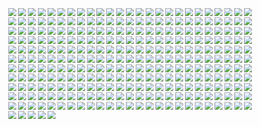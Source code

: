 <img src="/assets/Data/9e79cc3a7eca413bf5b6d3f0c9192b4d7fQM3NMKeu4wwJip-19.jpg"/>

<img src="/assets/Data/9e79cc3a7eca413bf5b6d3f0c9192b4d7fQM3NMKeu4wwJip-21.jpg"/>

<img src="/assets/Data/9e79cc3a7eca413bf5b6d3f0c9192b4d7fQM3NMKeu4wwJip-26.jpg"/>

<img src="/assets/Data/9e79cc3a7eca413bf5b6d3f0c9192b4d7fQM3NMKeu4wwJip-29.jpg"/>

<img src="/assets/Data/9e79cc3a7eca413bf5b6d3f0c9192b4d7fQM3NMKeu4wwJip-30.jpg"/>

<img src="/assets/Data/9e79cc3a7eca413bf5b6d3f0c9192b4d7fQM3NMKeu4wwJip-31.jpg"/>

<img src="/assets/Data/9e79cc3a7eca413bf5b6d3f0c9192b4d7fQM3NMKeu4wwJip-32.jpg"/>

<img src="/assets/Data/9e79cc3a7eca413bf5b6d3f0c9192b4d7fQM3NMKeu4wwJip-33.jpg"/>

<img src="/assets/Data/9e79cc3a7eca413bf5b6d3f0c9192b4d7fQM3NMKeu4wwJip-34.jpg"/>

<img src="/assets/Data/9e79cc3a7eca413bf5b6d3f0c9192b4d7fQM3NMKeu4wwJip-35.jpg"/>

<img src="/assets/Data/9e79cc3a7eca413bf5b6d3f0c9192b4d7fQM3NMKeu4wwJip-36.jpg"/>

<img src="/assets/Data/9e79cc3a7eca413bf5b6d3f0c9192b4d7fQM3NMKeu4wwJip-37.jpg"/>

<img src="/assets/Data/9e79cc3a7eca413bf5b6d3f0c9192b4d7fQM3NMKeu4wwJip-38.jpg"/>

<img src="/assets/Data/9e79cc3a7eca413bf5b6d3f0c9192b4d7fQM3NMKeu4wwJip-39.jpg"/>

<img src="/assets/Data/9e79cc3a7eca413bf5b6d3f0c9192b4d7fQM3NMKeu4wwJip-40.jpg"/>

<img src="/assets/Data/9e79cc3a7eca413bf5b6d3f0c9192b4d7fQM3NMKeu4wwJip-41.jpg"/>

<img src="/assets/Data/9e79cc3a7eca413bf5b6d3f0c9192b4d7fQM3NMKeu4wwJip-42.jpg"/>

<img src="/assets/Data/9e79cc3a7eca413bf5b6d3f0c9192b4d7fQM3NMKeu4wwJip-43.jpg"/>

<img src="/assets/Data/9e79cc3a7eca413bf5b6d3f0c9192b4d7fQM3NMKeu4wwJip-44.jpg"/>

<img src="/assets/Data/9e79cc3a7eca413bf5b6d3f0c9192b4d7fQM3NMKeu4wwJip-45.jpg"/>

<img src="/assets/Data/9e79cc3a7eca413bf5b6d3f0c9192b4d7fQM3NMKeu4wwJip-46.jpg"/>

<img src="/assets/Data/9e79cc3a7eca413bf5b6d3f0c9192b4d7fQM3NMKeu4wwJip-47.jpg"/>

<img src="/assets/Data/9e79cc3a7eca413bf5b6d3f0c9192b4d7fQM3NMKeu4wwJip-48.jpg"/>

<img src="/assets/Data/9e79cc3a7eca413bf5b6d3f0c9192b4d7fQM3NMKeu4wwJip-49.jpg"/>

<img src="/assets/Data/9e79cc3a7eca413bf5b6d3f0c9192b4d7fQM3NMKeu4wwJip-50.jpg"/>

<img src="/assets/Data/9e79cc3a7eca413bf5b6d3f0c9192b4d7fQM3NMKeu4wwJip-51.jpg"/>

<img src="/assets/Data/9e79cc3a7eca413bf5b6d3f0c9192b4d7fQM3NMKeu4wwJip-52.jpg"/>

<img src="/assets/Data/9e79cc3a7eca413bf5b6d3f0c9192b4d7fQM3NMKeu4wwJip-53.jpg"/>

<img src="/assets/Data/9e79cc3a7eca413bf5b6d3f0c9192b4d7fQM3NMKeu4wwJip-54.jpg"/>

<img src="/assets/Data/9e79cc3a7eca413bf5b6d3f0c9192b4d7fQM3NMKeu4wwJip-55.jpg"/>

<img src="/assets/Data/9e79cc3a7eca413bf5b6d3f0c9192b4d7fQM3NMKeu4wwJip-56.jpg"/>

<img src="/assets/Data/9e79cc3a7eca413bf5b6d3f0c9192b4d7fQM3NMKeu4wwJip-57.jpg"/>

<img src="/assets/Data/9e79cc3a7eca413bf5b6d3f0c9192b4d7fQM3NMKeu4wwJip-58.jpg"/>

<img src="/assets/Data/9e79cc3a7eca413bf5b6d3f0c9192b4d7fQM3NMKeu4wwJip-59.jpg"/>

<img src="/assets/Data/9e79cc3a7eca413bf5b6d3f0c9192b4d7fQM3NMKeu4wwJip-60.jpg"/>

<img src="/assets/Data/9e79cc3a7eca413bf5b6d3f0c9192b4d7fQM3NMKeu4wwJip-61.jpg"/>

<img src="/assets/Data/9e79cc3a7eca413bf5b6d3f0c9192b4d7fQM3NMKeu4wwJip-63.jpg"/>

<img src="/assets/Data/9e79cc3a7eca413bf5b6d3f0c9192b4d7fQM3NMKeu4wwJip-64.jpg"/>

<img src="/assets/Data/9e79cc3a7eca413bf5b6d3f0c9192b4d7fQM3NMKeu4wwJip-65.jpg"/>

<img src="/assets/Data/9e79cc3a7eca413bf5b6d3f0c9192b4d7fQM3NMKeu4wwJip-66.jpg"/>

<img src="/assets/Data/9e79cc3a7eca413bf5b6d3f0c9192b4d7fQM3NMKeu4wwJip-67.jpg"/>

<img src="/assets/Data/9e79cc3a7eca413bf5b6d3f0c9192b4d7fQM3NMKeu4wwJip-68.jpg"/>

<img src="/assets/Data/9e79cc3a7eca413bf5b6d3f0c9192b4d7fQM3NMKeu4wwJip-69.jpg"/>

<img src="/assets/Data/9e79cc3a7eca413bf5b6d3f0c9192b4d7fQM3NMKeu4wwJip-70.jpg"/>

<img src="/assets/Data/9e79cc3a7eca413bf5b6d3f0c9192b4d7fQM3NMKeu4wwJip-71.jpg"/>

<img src="/assets/Data/9e79cc3a7eca413bf5b6d3f0c9192b4d7fQM3NMKeu4wwJip-72.jpg"/>

<img src="/assets/Data/9e79cc3a7eca413bf5b6d3f0c9192b4d7fQM3NMKeu4wwJip-73.jpg"/>

<img src="/assets/Data/9e79cc3a7eca413bf5b6d3f0c9192b4d7fQM3NMKeu4wwJip-74.jpg"/>

<img src="/assets/Data/9e79cc3a7eca413bf5b6d3f0c9192b4d7fQM3NMKeu4wwJip-75.jpg"/>

<img src="/assets/Data/9e79cc3a7eca413bf5b6d3f0c9192b4d7fQM3NMKeu4wwJip-76.jpg"/>

<img src="/assets/Data/9e79cc3a7eca413bf5b6d3f0c9192b4d7fQM3NMKeu4wwJip-77.jpg"/>

<img src="/assets/Data/9e79cc3a7eca413bf5b6d3f0c9192b4d7fQM3NMKeu4wwJip-78.jpg"/>

<img src="/assets/Data/9e79cc3a7eca413bf5b6d3f0c9192b4d7fQM3NMKeu4wwJip-79.jpg"/>

<img src="/assets/Data/9e79cc3a7eca413bf5b6d3f0c9192b4d7fQM3NMKeu4wwJip-80.jpg"/>

<img src="/assets/Data/9e79cc3a7eca413bf5b6d3f0c9192b4d7fQM3NMKeu4wwJip-81.jpg"/>

<img src="/assets/Data/9e79cc3a7eca413bf5b6d3f0c9192b4d7fQM3NMKeu4wwJip-82.jpg"/>

<img src="/assets/Data/9e79cc3a7eca413bf5b6d3f0c9192b4d7fQM3NMKeu4wwJip-83.jpg"/>

<img src="/assets/Data/9e79cc3a7eca413bf5b6d3f0c9192b4d7fQM3NMKeu4wwJip-84.jpg"/>

<img src="/assets/Data/9e79cc3a7eca413bf5b6d3f0c9192b4d7fQM3NMKeu4wwJip-85.jpg"/>

<img src="/assets/Data/9e79cc3a7eca413bf5b6d3f0c9192b4d7fQM3NMKeu4wwJip-86.jpg"/>

<img src="/assets/Data/9e79cc3a7eca413bf5b6d3f0c9192b4d7fQM3NMKeu4wwJip-87.jpg"/>

<img src="/assets/Data/9e79cc3a7eca413bf5b6d3f0c9192b4d7fQM3NMKeu4wwJip-88.jpg"/>

<img src="/assets/Data/9e79cc3a7eca413bf5b6d3f0c9192b4d7fQM3NMKeu4wwJip-89.jpg"/>

<img src="/assets/Data/9e79cc3a7eca413bf5b6d3f0c9192b4d7fQM3NMKeu4wwJip-90.jpg"/>

<img src="/assets/Data/9e79cc3a7eca413bf5b6d3f0c9192b4d7fQM3NMKeu4wwJip-91.jpg"/>

<img src="/assets/Data/9e79cc3a7eca413bf5b6d3f0c9192b4d7fQM3NMKeu4wwJip-92.jpg"/>

<img src="/assets/Data/9e79cc3a7eca413bf5b6d3f0c9192b4d7fQM3NMKeu4wwJip-93.jpg"/>

<img src="/assets/Data/9e79cc3a7eca413bf5b6d3f0c9192b4d7fQM3NMKeu4wwJip-94.jpg"/>

<img src="/assets/Data/9e79cc3a7eca413bf5b6d3f0c9192b4d7fQM3NMKeu4wwJip-95.jpg"/>

<img src="/assets/Data/9e79cc3a7eca413bf5b6d3f0c9192b4d7fQM3NMKeu4wwJip-96.jpg"/>

<img src="/assets/Data/9e79cc3a7eca413bf5b6d3f0c9192b4d7fQM3NMKeu4wwJip-97.jpg"/>

<img src="/assets/Data/9e79cc3a7eca413bf5b6d3f0c9192b4d7fQM3NMKeu4wwJip-98.jpg"/>

<img src="/assets/Data/9e79cc3a7eca413bf5b6d3f0c9192b4d7fQM3NMKeu4wwJip-99.jpg"/>

<img src="/assets/Data/9e79cc3a7eca413bf5b6d3f0c9192b4d7fQM3NMKeu4wwJip-100.jpg"/>

<img src="/assets/Data/9e79cc3a7eca413bf5b6d3f0c9192b4d7fQM3NMKeu4wwJip-101.jpg"/>

<img src="/assets/Data/9e79cc3a7eca413bf5b6d3f0c9192b4d7fQM3NMKeu4wwJip-102.jpg"/>

<img src="/assets/Data/9e79cc3a7eca413bf5b6d3f0c9192b4d7fQM3NMKeu4wwJip-103.jpg"/>

<img src="/assets/Data/9e79cc3a7eca413bf5b6d3f0c9192b4d7fQM3NMKeu4wwJip-104.jpg"/>

<img src="/assets/Data/9e79cc3a7eca413bf5b6d3f0c9192b4d7fQM3NMKeu4wwJip-105.jpg"/>

<img src="/assets/Data/9e79cc3a7eca413bf5b6d3f0c9192b4d7fQM3NMKeu4wwJip-106.jpg"/>

<img src="/assets/Data/9e79cc3a7eca413bf5b6d3f0c9192b4d7fQM3NMKeu4wwJip-107.jpg"/>

<img src="/assets/Data/9e79cc3a7eca413bf5b6d3f0c9192b4d7fQM3NMKeu4wwJip-108.jpg"/>

<img src="/assets/Data/9e79cc3a7eca413bf5b6d3f0c9192b4d7fQM3NMKeu4wwJip-109.jpg"/>

<img src="/assets/Data/9e79cc3a7eca413bf5b6d3f0c9192b4d7fQM3NMKeu4wwJip-110.jpg"/>

<img src="/assets/Data/9e79cc3a7eca413bf5b6d3f0c9192b4d7fQM3NMKeu4wwJip-111.jpg"/>

<img src="/assets/Data/9e79cc3a7eca413bf5b6d3f0c9192b4d7fQM3NMKeu4wwJip-112.jpg"/>

<img src="/assets/Data/9e79cc3a7eca413bf5b6d3f0c9192b4d7fQM3NMKeu4wwJip-113.jpg"/>

<img src="/assets/Data/9e79cc3a7eca413bf5b6d3f0c9192b4d7fQM3NMKeu4wwJip-114.jpg"/>

<img src="/assets/Data/9e79cc3a7eca413bf5b6d3f0c9192b4d7fQM3NMKeu4wwJip-115.jpg"/>

<img src="/assets/Data/9e79cc3a7eca413bf5b6d3f0c9192b4d7fQM3NMKeu4wwJip-116.jpg"/>

<img src="/assets/Data/9e79cc3a7eca413bf5b6d3f0c9192b4d7fQM3NMKeu4wwJip-117.jpg"/>

<img src="/assets/Data/9e79cc3a7eca413bf5b6d3f0c9192b4d7fQM3NMKeu4wwJip-118.jpg"/>

<img src="/assets/Data/9e79cc3a7eca413bf5b6d3f0c9192b4d7fQM3NMKeu4wwJip-119.jpg"/>

<img src="/assets/Data/9e79cc3a7eca413bf5b6d3f0c9192b4d7fQM3NMKeu4wwJip-120.jpg"/>

<img src="/assets/Data/9e79cc3a7eca413bf5b6d3f0c9192b4d7fQM3NMKeu4wwJip-121.jpg"/>

<img src="/assets/Data/9e79cc3a7eca413bf5b6d3f0c9192b4d7fQM3NMKeu4wwJip-122.jpg"/>

<img src="/assets/Data/9e79cc3a7eca413bf5b6d3f0c9192b4d7fQM3NMKeu4wwJip-123.jpg"/>

<img src="/assets/Data/9e79cc3a7eca413bf5b6d3f0c9192b4d7fQM3NMKeu4wwJip-124.jpg"/>

<img src="/assets/Data/9e79cc3a7eca413bf5b6d3f0c9192b4d7fQM3NMKeu4wwJip-125.jpg"/>

<img src="/assets/Data/9e79cc3a7eca413bf5b6d3f0c9192b4d7fQM3NMKeu4wwJip-126.jpg"/>

<img src="/assets/Data/9e79cc3a7eca413bf5b6d3f0c9192b4d7fQM3NMKeu4wwJip-127.jpg"/>

<img src="/assets/Data/9e79cc3a7eca413bf5b6d3f0c9192b4d7fQM3NMKeu4wwJip-128.jpg"/>

<img src="/assets/Data/9e79cc3a7eca413bf5b6d3f0c9192b4d7fQM3NMKeu4wwJip-129.jpg"/>

<img src="/assets/Data/9e79cc3a7eca413bf5b6d3f0c9192b4d7fQM3NMKeu4wwJip-130.jpg"/>

<img src="/assets/Data/9e79cc3a7eca413bf5b6d3f0c9192b4d7fQM3NMKeu4wwJip-131.jpg"/>

<img src="/assets/Data/9e79cc3a7eca413bf5b6d3f0c9192b4d7fQM3NMKeu4wwJip-132.jpg"/>

<img src="/assets/Data/9e79cc3a7eca413bf5b6d3f0c9192b4d7fQM3NMKeu4wwJip-133.jpg"/>

<img src="/assets/Data/9e79cc3a7eca413bf5b6d3f0c9192b4d7fQM3NMKeu4wwJip-134.jpg"/>

<img src="/assets/Data/9e79cc3a7eca413bf5b6d3f0c9192b4d7fQM3NMKeu4wwJip-135.jpg"/>

<img src="/assets/Data/9e79cc3a7eca413bf5b6d3f0c9192b4d7fQM3NMKeu4wwJip-136.jpg"/>

<img src="/assets/Data/9e79cc3a7eca413bf5b6d3f0c9192b4d7fQM3NMKeu4wwJip-137.jpg"/>

<img src="/assets/Data/9e79cc3a7eca413bf5b6d3f0c9192b4d7fQM3NMKeu4wwJip-138.jpg"/>

<img src="/assets/Data/9e79cc3a7eca413bf5b6d3f0c9192b4d7fQM3NMKeu4wwJip-139.jpg"/>

<img src="/assets/Data/9e79cc3a7eca413bf5b6d3f0c9192b4d7fQM3NMKeu4wwJip-140.jpg"/>

<img src="/assets/Data/9e79cc3a7eca413bf5b6d3f0c9192b4d7fQM3NMKeu4wwJip-141.jpg"/>

<img src="/assets/Data/9e79cc3a7eca413bf5b6d3f0c9192b4d7fQM3NMKeu4wwJip-142.jpg"/>

<img src="/assets/Data/9e79cc3a7eca413bf5b6d3f0c9192b4d7fQM3NMKeu4wwJip-143.jpg"/>

<img src="/assets/Data/9e79cc3a7eca413bf5b6d3f0c9192b4d7fQM3NMKeu4wwJip-144.jpg"/>

<img src="/assets/Data/9e79cc3a7eca413bf5b6d3f0c9192b4d7fQM3NMKeu4wwJip-145.jpg"/>

<img src="/assets/Data/9e79cc3a7eca413bf5b6d3f0c9192b4d7fQM3NMKeu4wwJip-146.jpg"/>

<img src="/assets/Data/9e79cc3a7eca413bf5b6d3f0c9192b4d7fQM3NMKeu4wwJip-147.jpg"/>

<img src="/assets/Data/9e79cc3a7eca413bf5b6d3f0c9192b4d7fQM3NMKeu4wwJip-148.jpg"/>

<img src="/assets/Data/9e79cc3a7eca413bf5b6d3f0c9192b4d7fQM3NMKeu4wwJip-149.jpg"/>

<img src="/assets/Data/9e79cc3a7eca413bf5b6d3f0c9192b4d7fQM3NMKeu4wwJip-150.jpg"/>

<img src="/assets/Data/9e79cc3a7eca413bf5b6d3f0c9192b4d7fQM3NMKeu4wwJip-151.jpg"/>

<img src="/assets/Data/9e79cc3a7eca413bf5b6d3f0c9192b4d7fQM3NMKeu4wwJip-152.jpg"/>

<img src="/assets/Data/9e79cc3a7eca413bf5b6d3f0c9192b4d7fQM3NMKeu4wwJip-153.jpg"/>

<img src="/assets/Data/9e79cc3a7eca413bf5b6d3f0c9192b4d7fQM3NMKeu4wwJip-154.jpg"/>

<img src="/assets/Data/9e79cc3a7eca413bf5b6d3f0c9192b4d7fQM3NMKeu4wwJip-155.jpg"/>

<img src="/assets/Data/9e79cc3a7eca413bf5b6d3f0c9192b4d7fQM3NMKeu4wwJip-156.jpg"/>

<img src="/assets/Data/9e79cc3a7eca413bf5b6d3f0c9192b4d7fQM3NMKeu4wwJip-157.jpg"/>

<img src="/assets/Data/9e79cc3a7eca413bf5b6d3f0c9192b4d7fQM3NMKeu4wwJip-158.jpg"/>

<img src="/assets/Data/9e79cc3a7eca413bf5b6d3f0c9192b4d7fQM3NMKeu4wwJip-159.jpg"/>

<img src="/assets/Data/9e79cc3a7eca413bf5b6d3f0c9192b4d7fQM3NMKeu4wwJip-160.jpg"/>

<img src="/assets/Data/9e79cc3a7eca413bf5b6d3f0c9192b4d7fQM3NMKeu4wwJip-161.jpg"/>

<img src="/assets/Data/9e79cc3a7eca413bf5b6d3f0c9192b4d7fQM3NMKeu4wwJip-162.jpg"/>

<img src="/assets/Data/9e79cc3a7eca413bf5b6d3f0c9192b4d7fQM3NMKeu4wwJip-163.jpg"/>

<img src="/assets/Data/9e79cc3a7eca413bf5b6d3f0c9192b4d7fQM3NMKeu4wwJip-164.jpg"/>

<img src="/assets/Data/9e79cc3a7eca413bf5b6d3f0c9192b4d7fQM3NMKeu4wwJip-165.jpg"/>

<img src="/assets/Data/9e79cc3a7eca413bf5b6d3f0c9192b4d7fQM3NMKeu4wwJip-166.jpg"/>

<img src="/assets/Data/9e79cc3a7eca413bf5b6d3f0c9192b4d7fQM3NMKeu4wwJip-167.jpg"/>

<img src="/assets/Data/9e79cc3a7eca413bf5b6d3f0c9192b4d7fQM3NMKeu4wwJip-168.jpg"/>

<img src="/assets/Data/9e79cc3a7eca413bf5b6d3f0c9192b4d7fQM3NMKeu4wwJip-169.jpg"/>

<img src="/assets/Data/9e79cc3a7eca413bf5b6d3f0c9192b4d7fQM3NMKeu4wwJip-170.jpg"/>

<img src="/assets/Data/9e79cc3a7eca413bf5b6d3f0c9192b4d7fQM3NMKeu4wwJip-171.jpg"/>

<img src="/assets/Data/9e79cc3a7eca413bf5b6d3f0c9192b4d7fQM3NMKeu4wwJip-172.jpg"/>

<img src="/assets/Data/9e79cc3a7eca413bf5b6d3f0c9192b4d7fQM3NMKeu4wwJip-173.jpg"/>

<img src="/assets/Data/9e79cc3a7eca413bf5b6d3f0c9192b4d7fQM3NMKeu4wwJip-174.jpg"/>

<img src="/assets/Data/9e79cc3a7eca413bf5b6d3f0c9192b4d7fQM3NMKeu4wwJip-175.jpg"/>

<img src="/assets/Data/9e79cc3a7eca413bf5b6d3f0c9192b4d7fQM3NMKeu4wwJip-176.jpg"/>

<img src="/assets/Data/9e79cc3a7eca413bf5b6d3f0c9192b4d7fQM3NMKeu4wwJip-177.jpg"/>

<img src="/assets/Data/9e79cc3a7eca413bf5b6d3f0c9192b4d7fQM3NMKeu4wwJip-178.jpg"/>

<img src="/assets/Data/9e79cc3a7eca413bf5b6d3f0c9192b4d7fQM3NMKeu4wwJip-179.jpg"/>

<img src="/assets/Data/9e79cc3a7eca413bf5b6d3f0c9192b4d7fQM3NMKeu4wwJip-180.jpg"/>

<img src="/assets/Data/9e79cc3a7eca413bf5b6d3f0c9192b4d7fQM3NMKeu4wwJip-181.jpg"/>

<img src="/assets/Data/9e79cc3a7eca413bf5b6d3f0c9192b4d7fQM3NMKeu4wwJip-182.jpg"/>

<img src="/assets/Data/9e79cc3a7eca413bf5b6d3f0c9192b4d7fQM3NMKeu4wwJip-183.jpg"/>

<img src="/assets/Data/9e79cc3a7eca413bf5b6d3f0c9192b4d7fQM3NMKeu4wwJip-184.jpg"/>

<img src="/assets/Data/9e79cc3a7eca413bf5b6d3f0c9192b4d7fQM3NMKeu4wwJip-185.jpg"/>

<img src="/assets/Data/9e79cc3a7eca413bf5b6d3f0c9192b4d7fQM3NMKeu4wwJip-186.jpg"/>

<img src="/assets/Data/9e79cc3a7eca413bf5b6d3f0c9192b4d7fQM3NMKeu4wwJip-187.jpg"/>

<img src="/assets/Data/9e79cc3a7eca413bf5b6d3f0c9192b4d7fQM3NMKeu4wwJip-188.jpg"/>

<img src="/assets/Data/9e79cc3a7eca413bf5b6d3f0c9192b4d7fQM3NMKeu4wwJip-189.jpg"/>

<img src="/assets/Data/9e79cc3a7eca413bf5b6d3f0c9192b4d7fQM3NMKeu4wwJip-190.jpg"/>

<img src="/assets/Data/9e79cc3a7eca413bf5b6d3f0c9192b4d7fQM3NMKeu4wwJip-191.jpg"/>

<img src="/assets/Data/9e79cc3a7eca413bf5b6d3f0c9192b4d7fQM3NMKeu4wwJip-192.jpg"/>

<img src="/assets/Data/9e79cc3a7eca413bf5b6d3f0c9192b4d7fQM3NMKeu4wwJip-193.jpg"/>

<img src="/assets/Data/9e79cc3a7eca413bf5b6d3f0c9192b4d7fQM3NMKeu4wwJip-194.jpg"/>

<img src="/assets/Data/9e79cc3a7eca413bf5b6d3f0c9192b4d7fQM3NMKeu4wwJip-195.jpg"/>

<img src="/assets/Data/9e79cc3a7eca413bf5b6d3f0c9192b4d7fQM3NMKeu4wwJip-196.jpg"/>

<img src="/assets/Data/9e79cc3a7eca413bf5b6d3f0c9192b4d7fQM3NMKeu4wwJip-197.jpg"/>

<img src="/assets/Data/9e79cc3a7eca413bf5b6d3f0c9192b4d7fQM3NMKeu4wwJip-198.jpg"/>

<img src="/assets/Data/9e79cc3a7eca413bf5b6d3f0c9192b4d7fQM3NMKeu4wwJip-199.jpg"/>

<img src="/assets/Data/9e79cc3a7eca413bf5b6d3f0c9192b4d7fQM3NMKeu4wwJip-200.jpg"/>

<img src="/assets/Data/9e79cc3a7eca413bf5b6d3f0c9192b4d7fQM3NMKeu4wwJip-201.jpg"/>

<img src="/assets/Data/9e79cc3a7eca413bf5b6d3f0c9192b4d7fQM3NMKeu4wwJip-202.jpg"/>

<img src="/assets/Data/9e79cc3a7eca413bf5b6d3f0c9192b4d7fQM3NMKeu4wwJip-203.jpg"/>

<img src="/assets/Data/9e79cc3a7eca413bf5b6d3f0c9192b4d7fQM3NMKeu4wwJip-204.jpg"/>

<img src="/assets/Data/9e79cc3a7eca413bf5b6d3f0c9192b4d7fQM3NMKeu4wwJip-205.jpg"/>

<img src="/assets/Data/9e79cc3a7eca413bf5b6d3f0c9192b4d7fQM3NMKeu4wwJip-206.jpg"/>

<img src="/assets/Data/9e79cc3a7eca413bf5b6d3f0c9192b4d7fQM3NMKeu4wwJip-207.jpg"/>

<img src="/assets/Data/9e79cc3a7eca413bf5b6d3f0c9192b4d7fQM3NMKeu4wwJip-208.jpg"/>

<img src="/assets/Data/9e79cc3a7eca413bf5b6d3f0c9192b4d7fQM3NMKeu4wwJip-209.jpg"/>

<img src="/assets/Data/9e79cc3a7eca413bf5b6d3f0c9192b4d7fQM3NMKeu4wwJip-210.jpg"/>

<img src="/assets/Data/9e79cc3a7eca413bf5b6d3f0c9192b4d7fQM3NMKeu4wwJip-211.jpg"/>

<img src="/assets/Data/9e79cc3a7eca413bf5b6d3f0c9192b4d7fQM3NMKeu4wwJip-212.jpg"/>

<img src="/assets/Data/9e79cc3a7eca413bf5b6d3f0c9192b4d7fQM3NMKeu4wwJip-213.jpg"/>

<img src="/assets/Data/9e79cc3a7eca413bf5b6d3f0c9192b4d7fQM3NMKeu4wwJip-214.jpg"/>

<img src="/assets/Data/9e79cc3a7eca413bf5b6d3f0c9192b4d7fQM3NMKeu4wwJip-215.jpg"/>

<img src="/assets/Data/9e79cc3a7eca413bf5b6d3f0c9192b4d7fQM3NMKeu4wwJip-216.jpg"/>

<img src="/assets/Data/9e79cc3a7eca413bf5b6d3f0c9192b4d7fQM3NMKeu4wwJip-217.jpg"/>

<img src="/assets/Data/9e79cc3a7eca413bf5b6d3f0c9192b4d7fQM3NMKeu4wwJip-218.jpg"/>

<img src="/assets/Data/9e79cc3a7eca413bf5b6d3f0c9192b4d7fQM3NMKeu4wwJip-219.jpg"/>

<img src="/assets/Data/9e79cc3a7eca413bf5b6d3f0c9192b4d7fQM3NMKeu4wwJip-220.jpg"/>

<img src="/assets/Data/9e79cc3a7eca413bf5b6d3f0c9192b4d7fQM3NMKeu4wwJip-221.jpg"/>

<img src="/assets/Data/9e79cc3a7eca413bf5b6d3f0c9192b4d7fQM3NMKeu4wwJip-222.jpg"/>

<img src="/assets/Data/9e79cc3a7eca413bf5b6d3f0c9192b4d7fQM3NMKeu4wwJip-223.jpg"/>

<img src="/assets/Data/9e79cc3a7eca413bf5b6d3f0c9192b4d7fQM3NMKeu4wwJip-224.jpg"/>

<img src="/assets/Data/9e79cc3a7eca413bf5b6d3f0c9192b4d7fQM3NMKeu4wwJip-225.jpg"/>

<img src="/assets/Data/9e79cc3a7eca413bf5b6d3f0c9192b4d7fQM3NMKeu4wwJip-226.jpg"/>

<img src="/assets/Data/9e79cc3a7eca413bf5b6d3f0c9192b4d7fQM3NMKeu4wwJip-227.jpg"/>

<img src="/assets/Data/9e79cc3a7eca413bf5b6d3f0c9192b4d7fQM3NMKeu4wwJip-228.jpg"/>

<img src="/assets/Data/9e79cc3a7eca413bf5b6d3f0c9192b4d7fQM3NMKeu4wwJip-229.jpg"/>

<img src="/assets/Data/9e79cc3a7eca413bf5b6d3f0c9192b4d7fQM3NMKeu4wwJip-230.jpg"/>

<img src="/assets/Data/9e79cc3a7eca413bf5b6d3f0c9192b4d7fQM3NMKeu4wwJip-231.jpg"/>

<img src="/assets/Data/9e79cc3a7eca413bf5b6d3f0c9192b4d7fQM3NMKeu4wwJip-232.jpg"/>

<img src="/assets/Data/9e79cc3a7eca413bf5b6d3f0c9192b4d7fQM3NMKeu4wwJip-233.jpg"/>

<img src="/assets/Data/9e79cc3a7eca413bf5b6d3f0c9192b4d7fQM3NMKeu4wwJip-234.jpg"/>

<img src="/assets/Data/9e79cc3a7eca413bf5b6d3f0c9192b4d7fQM3NMKeu4wwJip-235.jpg"/>

<img src="/assets/Data/9e79cc3a7eca413bf5b6d3f0c9192b4d7fQM3NMKeu4wwJip-236.jpg"/>

<img src="/assets/Data/9e79cc3a7eca413bf5b6d3f0c9192b4d7fQM3NMKeu4wwJip-237.jpg"/>

<img src="/assets/Data/9e79cc3a7eca413bf5b6d3f0c9192b4d7fQM3NMKeu4wwJip-238.jpg"/>

<img src="/assets/Data/9e79cc3a7eca413bf5b6d3f0c9192b4d7fQM3NMKeu4wwJip-239.jpg"/>

<img src="/assets/Data/9e79cc3a7eca413bf5b6d3f0c9192b4d7fQM3NMKeu4wwJip-240.jpg"/>

<img src="/assets/Data/9e79cc3a7eca413bf5b6d3f0c9192b4d7fQM3NMKeu4wwJip-242.jpg"/>

<img src="/assets/Data/9e79cc3a7eca413bf5b6d3f0c9192b4d7fQM3NMKeu4wwJip-243.jpg"/>

<img src="/assets/Data/9e79cc3a7eca413bf5b6d3f0c9192b4d7fQM3NMKeu4wwJip-244.jpg"/>

<img src="/assets/Data/9e79cc3a7eca413bf5b6d3f0c9192b4d7fQM3NMKeu4wwJip-246.jpg"/>

<img src="/assets/Data/9e79cc3a7eca413bf5b6d3f0c9192b4d7fQM3NMKeu4wwJip-247.jpg"/>

<img src="/assets/Data/9e79cc3a7eca413bf5b6d3f0c9192b4d7fQM3NMKeu4wwJip-248.jpg"/>

<img src="/assets/Data/9e79cc3a7eca413bf5b6d3f0c9192b4d7fQM3NMKeu4wwJip-249.jpg"/>

<img src="/assets/Data/9e79cc3a7eca413bf5b6d3f0c9192b4d7fQM3NMKeu4wwJip-250.jpg"/>

<img src="/assets/Data/9e79cc3a7eca413bf5b6d3f0c9192b4d7fQM3NMKeu4wwJip-251.jpg"/>

<img src="/assets/Data/9e79cc3a7eca413bf5b6d3f0c9192b4d7fQM3NMKeu4wwJip-252.jpg"/>

<img src="/assets/Data/9e79cc3a7eca413bf5b6d3f0c9192b4d7fQM3NMKeu4wwJip-253.jpg"/>

<img src="/assets/Data/9e79cc3a7eca413bf5b6d3f0c9192b4d7fQM3NMKeu4wwJip-254.jpg"/>

<img src="/assets/Data/9e79cc3a7eca413bf5b6d3f0c9192b4d7fQM3NMKeu4wwJip-255.jpg"/>

<img src="/assets/Data/9e79cc3a7eca413bf5b6d3f0c9192b4d7fQM3NMKeu4wwJip-260.jpg"/>

<img src="/assets/Data/9e79cc3a7eca413bf5b6d3f0c9192b4d7fQM3NMKeu4wwJip-261.jpg"/>

<img src="/assets/Data/9e79cc3a7eca413bf5b6d3f0c9192b4d7fQM3NMKeu4wwJip-262.jpg"/>

<img src="/assets/Data/9e79cc3a7eca413bf5b6d3f0c9192b4d7fQM3NMKeu4wwJip-265.jpg"/>

<img src="/assets/Data/9e79cc3a7eca413bf5b6d3f0c9192b4d7fQM3NMKeu4wwJip-270.jpg"/>

<img src="/assets/Data/9e79cc3a7eca413bf5b6d3f0c9192b4d7fQM3NMKeu4wwJip-273.jpg"/>

<img src="/assets/Data/9e79cc3a7eca413bf5b6d3f0c9192b4d7fQM3NMKeu4wwJip-274.jpg"/>

<img src="/assets/Data/9e79cc3a7eca413bf5b6d3f0c9192b4d7fQM3NMKeu4wwJip-276.jpg"/>

<img src="/assets/Data/9e79cc3a7eca413bf5b6d3f0c9192b4d7fQM3NMKeu4wwJip-278.jpg"/>

<img src="/assets/Data/9e79cc3a7eca413bf5b6d3f0c9192b4d7fQM3NMKeu4wwJip-279.jpg"/>

<img src="/assets/Data/9e79cc3a7eca413bf5b6d3f0c9192b4d7fQM3NMKeu4wwJip-280.jpg"/>

<img src="/assets/Data/9e79cc3a7eca413bf5b6d3f0c9192b4d7fQM3NMKeu4wwJip-282.jpg"/>

<img src="/assets/Data/9e79cc3a7eca413bf5b6d3f0c9192b4d7fQM3NMKeu4wwJip-284.jpg"/>

<img src="/assets/Data/9e79cc3a7eca413bf5b6d3f0c9192b4d7fQM3NMKeu4wwJip-285.jpg"/>

<img src="/assets/Data/9e79cc3a7eca413bf5b6d3f0c9192b4d7fQM3NMKeu4wwJip-287.jpg"/>

<img src="/assets/Data/9e79cc3a7eca413bf5b6d3f0c9192b4d7fQM3NMKeu4wwJip-288.jpg"/>

<img src="/assets/Data/9e79cc3a7eca413bf5b6d3f0c9192b4d7fQM3NMKeu4wwJip-289.jpg"/>

<img src="/assets/Data/9e79cc3a7eca413bf5b6d3f0c9192b4d7fQM3NMKeu4wwJip-290.jpg"/>

<img src="/assets/Data/9e79cc3a7eca413bf5b6d3f0c9192b4d7fQM3NMKeu4wwJip-291.jpg"/>

<img src="/assets/Data/9e79cc3a7eca413bf5b6d3f0c9192b4d7fQM3NMKeu4wwJip-292.jpg"/>

<img src="/assets/Data/9e79cc3a7eca413bf5b6d3f0c9192b4d7fQM3NMKeu4wwJip-293.jpg"/>

<img src="/assets/Data/9e79cc3a7eca413bf5b6d3f0c9192b4d7fQM3NMKeu4wwJip-294.jpg"/>

<img src="/assets/Data/9e79cc3a7eca413bf5b6d3f0c9192b4d7fQM3NMKeu4wwJip-295.jpg"/>

<img src="/assets/Data/9e79cc3a7eca413bf5b6d3f0c9192b4d7fQM3NMKeu4wwJip-296.jpg"/>

<img src="/assets/Data/9e79cc3a7eca413bf5b6d3f0c9192b4d7fQM3NMKeu4wwJip-297.jpg"/>

<img src="/assets/Data/9e79cc3a7eca413bf5b6d3f0c9192b4d7fQM3NMKeu4wwJip-298.jpg"/>

<img src="/assets/Data/9e79cc3a7eca413bf5b6d3f0c9192b4d7fQM3NMKeu4wwJip-299.jpg"/>

<img src="/assets/Data/9e79cc3a7eca413bf5b6d3f0c9192b4d7fQM3NMKeu4wwJip-300.jpg"/>

<img src="/assets/Data/9e79cc3a7eca413bf5b6d3f0c9192b4d7fQM3NMKeu4wwJip-301.jpg"/>

<img src="/assets/Data/9e79cc3a7eca413bf5b6d3f0c9192b4d7fQM3NMKeu4wwJip-302.jpg"/>

<img src="/assets/Data/9e79cc3a7eca413bf5b6d3f0c9192b4d7fQM3NMKeu4wwJip-303.jpg"/>

<img src="/assets/Data/9e79cc3a7eca413bf5b6d3f0c9192b4d7fQM3NMKeu4wwJip-304.jpg"/>

<img src="/assets/Data/9e79cc3a7eca413bf5b6d3f0c9192b4d7fQM3NMKeu4wwJip-305.jpg"/>

<img src="/assets/Data/9e79cc3a7eca413bf5b6d3f0c9192b4d7fQM3NMKeu4wwJip-306.jpg"/>

<img src="/assets/Data/9e79cc3a7eca413bf5b6d3f0c9192b4d7fQM3NMKeu4wwJip-307.jpg"/>

<img src="/assets/Data/9e79cc3a7eca413bf5b6d3f0c9192b4d7fQM3NMKeu4wwJip-308.jpg"/>

<img src="/assets/Data/9e79cc3a7eca413bf5b6d3f0c9192b4d7fQM3NMKeu4wwJip-309.jpg"/>

<img src="/assets/Data/9e79cc3a7eca413bf5b6d3f0c9192b4d7fQM3NMKeu4wwJip-310.jpg"/>

<img src="/assets/Data/9e79cc3a7eca413bf5b6d3f0c9192b4d7fQM3NMKeu4wwJip-311.jpg"/>

<img src="/assets/Data/9e79cc3a7eca413bf5b6d3f0c9192b4d7fQM3NMKeu4wwJip-312.jpg"/>

<img src="/assets/Data/9e79cc3a7eca413bf5b6d3f0c9192b4d7fQM3NMKeu4wwJip-313.jpg"/>

<img src="/assets/Data/9e79cc3a7eca413bf5b6d3f0c9192b4d7fQM3NMKeu4wwJip-314.jpg"/>

<img src="/assets/Data/9e79cc3a7eca413bf5b6d3f0c9192b4d7fQM3NMKeu4wwJip-315.jpg"/>

<img src="/assets/Data/9e79cc3a7eca413bf5b6d3f0c9192b4d7fQM3NMKeu4wwJip-316.jpg"/>

<img src="/assets/Data/9e79cc3a7eca413bf5b6d3f0c9192b4d7fQM3NMKeu4wwJip-317.jpg"/>

<img src="/assets/Data/9e79cc3a7eca413bf5b6d3f0c9192b4d7fQM3NMKeu4wwJip-318.jpg"/>

<img src="/assets/Data/9e79cc3a7eca413bf5b6d3f0c9192b4d7fQM3NMKeu4wwJip-319.jpg"/>

<img src="/assets/Data/9e79cc3a7eca413bf5b6d3f0c9192b4d7fQM3NMKeu4wwJip-320.jpg"/>

<img src="/assets/Data/9e79cc3a7eca413bf5b6d3f0c9192b4d7fQM3NMKeu4wwJip-321.jpg"/>

<img src="/assets/Data/9e79cc3a7eca413bf5b6d3f0c9192b4d7fQM3NMKeu4wwJip-322.jpg"/>

<img src="/assets/Data/9e79cc3a7eca413bf5b6d3f0c9192b4d7fQM3NMKeu4wwJip-323.jpg"/>

<img src="/assets/Data/9e79cc3a7eca413bf5b6d3f0c9192b4d7fQM3NMKeu4wwJip-324.jpg"/>

<img src="/assets/Data/9e79cc3a7eca413bf5b6d3f0c9192b4d7fQM3NMKeu4wwJip-325.jpg"/>